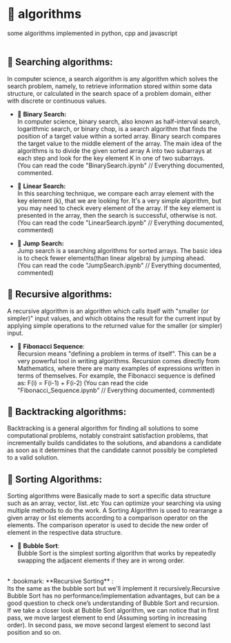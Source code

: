 # :notebook: algorithms
some algorithms implemented in python, cpp and javascript <br /> <br />

## :rocket: Searching algorithms: <br />
In computer science, a search algorithm is any algorithm which solves the search problem, namely, to retrieve information stored within some data structure,
 or calculated in the search space of a problem domain, either with discrete or continuous values. <br /> 

* :bookmark: **Binary Search:** <br />
In computer science, binary search, also known as half-interval search, logarithmic search, or binary chop, is a search algorithm that finds the position of a target value within a sorted array. Binary search compares the target value to the middle element of the array.
The main idea of the algorithms is to divide the given sorted array A into two subarrays at each step and look for the key element K in one of two subarrays. <br />
(You can read the code "BinarySearch.ipynb" // Everything documented, commented. <br />

* :bookmark: **Linear Search:** <br />
In this searching technique, we compare each array element with the key element (k), that we are looking for.
It's a very simple algorithm, but you may need to check every element of the array. If the key element is presented in the array, then the search is successful, otherwise is not. <br />
(You can read the code "LinearSearch.ipynb" // Everything documented, commented) <br />

* :bookmark: **Jump Search:** <br />
Jump search is a searching algorithms for sorted arrays. The basic idea is to check fewer elements(than linear algebra) by jumping ahead. <br />
(You can read the code "JumpSearch.ipynb" // Everything documented, commented) <br /> 

## :rocket: Recursive algorithms: <br />
A recursive algorithm is an algorithm which calls itself with "smaller (or simpler)" input values, and which obtains the result for the current input by 
applying simple operations to the returned value for the smaller (or simpler) input. <br />


* :bookmark: **Fibonacci Sequence**: <br />
Recursion means "defining a problem in terms of itself". This can be a very powerful tool in writing algorithms. 
Recursion comes directly from Mathematics, where there are many examples of expressions written in terms of themselves. 
For example, the Fibonacci sequence is defined as: F(i) = F(i-1) + F(i-2) 
(You can read the cide "Fibonacci_Sequence.ipynb" // Everything documented, commented) <br /> 

## :rocket: Backtracking algorithms: <br /> 
Backtracking is a general algorithm for finding all solutions to some computational problems, notably constraint satisfaction problems, that incrementally builds candidates to the solutions, and abandons a candidate as soon as it determines that the candidate cannot possibly be completed to a valid solution. <br /> 



## :rocket: Sorting Algorithms: <br />
Sorting algorithms were Basically made to sort a specific data structure such as an array, vector, list..etc 
You can optimize your searching via using multiple methods to do the work. A Sorting Algorithm is used to rearrange a given array or list elements according to a comparison operator on the elements. The comparison operator is used to decide the new order of element in the respective data structure. 
* :bookmark: **Bubble Sort**: <br />
Bubble Sort is the simplest sorting algorithm that works by repeatedly swapping the adjacent elements if they are in wrong order.
<br />
* :bookmark: **Recursive Sorting** : <br />
Its the same as the bubble sort but we'll implement it recursively.Recursive Bubble Sort has no performance/implementation advantages, but can be a good question to check one’s understanding of Bubble Sort and recursion.
If we take a closer look at Bubble Sort algorithm, we can notice that in first pass, we move largest element to end (Assuming sorting in increasing order). In second pass, we move second largest element to second last position and so on.<br />

